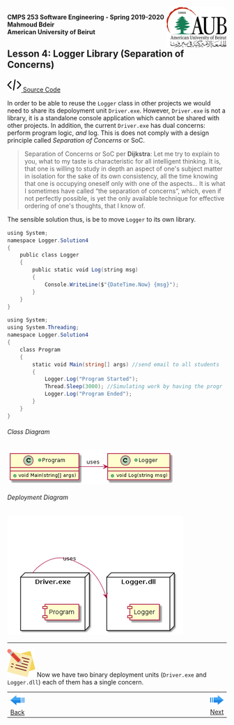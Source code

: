 <img style="float: right;" src="../../Images/aublogosmall.png"> 

**CMPS 253 Software Engineering - Spring 2019-2020 \
Mahmoud Bdeir \
American University of Beirut**
 


## Lesson 4: Logger Library (Separation of Concerns)

<a href="./"><img src='../../Images/code.png'> Source Code</a>

In order to be able to reuse the `Logger` class in other projects we would need to share its depoloyment unit `Driver.exe`. However, `Driver.exe` is not a library, it is a standalone console application which cannot be shared with other projects. In addition, the current `Driver.exe` has dual concerns: perform program logic, *and* log. This is does not comply with a design principle called *Separation of Concerns* or SoC. 

> Separation of Concerns or SoC per **Dijkstra**: Let me try to explain to you, what to my taste is characteristic for all intelligent thinking. It is, that one is willing to study in depth an aspect of one's subject matter in isolation for the sake of its own consistency, all the time knowing that one is occupying oneself only with one of the aspects... It is what I sometimes have called “the separation of concerns”, which, even if not perfectly possible, is yet the only available technique for effective ordering of one's thoughts, that I know of. 

The sensible solution thus, is be to move `Logger` to its own library. 



```C#
using System;
namespace Logger.Solution4
{
    public class Logger
    {
        public static void Log(string msg)
        {
            Console.WriteLine($"{DateTime.Now} {msg}");
        }
    }
}
```

```C#
using System;
using System.Threading;
namespace Logger.Solution4
{
    class Program
    {
        static void Main(string[] args) //send email to all students
        {
            Logger.Log("Program Started");
            Thread.Sleep(3000); //Simulating work by having the progr
            Logger.Log("Program Ended");
        }
    }
}
```


###### Class Diagram
![Lesson 4 Class Diagram](../images/Class-Diagram.png)
###### Deployment Diagram
![Lesson 4 Deployment Diagram](../images/Deployment-Diagram.png)

_____

![note icon](../../Images/note.png 'Note') Now we have two binary deployment units (`Driver.exe` and `Logger.dll`) each of them has a single concern.


<table style='width=100%;'>
<tr>
<td><a href="../../../../tree/master/Lesson%2003%20Logger%20Class/Source%20Code"><img src='../../Images/leftarrow.png'> Back</a></td>
<td width="100%"></td>
<td><a href="../../../../tree/master/Lesson%2005%20Log%20To%20File/Solution%200%20LogToFile%20Method/Source%20Code"><img src='../../Images/rightarrow.png'> Next</a></td>
</tr>
</table>
